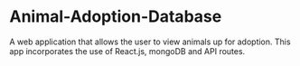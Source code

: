 # Animal-Adoption-Database
A web application that allows the user to view animals up for adoption. This app incorporates the use of React.js, mongoDB and API routes.
